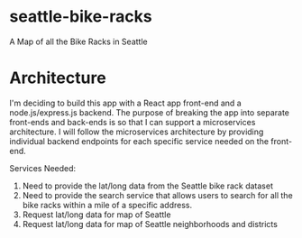 # seattle-bike-racks
A Map of all the Bike Racks in Seattle

# Architecture
I'm deciding to build this app with a React app front-end and a node.js/express.js backend. The purpose of breaking the app into separate front-ends and back-ends is so that I can support a microservices architecture. I will follow the microservices architecture by providing individual backend endpoints for each specific service needed on the front-end. 

Services Needed: 
1. Need to provide the lat/long data from the Seattle bike rack dataset 
2. Need to provide the search service that allows users to search for all the bike racks within a mile of a specific address. 
3. Request lat/long data for map of Seattle 
4. Request lat/long data for map of Seattle neighborhoods and districts 
